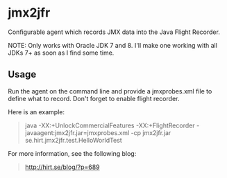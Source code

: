 # jmx2jfr
Configurable agent which records JMX data into the Java Flight Recorder.

NOTE: Only works with Oracle JDK 7 and 8. I'll make one working with all JDKs 7+ as soon as I find some time.

## Usage
Run the agent on the command line and provide a jmxprobes.xml file to define what to record. Don't forget to enable flight recorder. 

Here is an example:
>java -XX:+UnlockCommercialFeatures -XX:+FlightRecorder -javaagent:jmx2jfr.jar=jmxprobes.xml -cp jmx2jfr.jar se.hirt.jmx2jfr.test.HelloWorldTest

For more information, see the following blog:
>http://hirt.se/blog/?p=689
